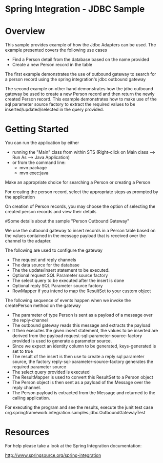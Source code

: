 Spring Integration - JDBC Sample
================================

# Overview

This sample provides example of how the Jdbc Adapters can be used.
The example presented covers the following use cases

* Find a Person detail from the database based on the name provided
* Create a new Person record in the table

The first example demonstrates the use of outbound gateway to search for a person record using the
spring integration's jdbc outbound gateway

The second example on other hand demonstrates how the jdbc outbound gateway be used to create a new 
Person record and then return the newly created Person record. 
This example demonstrates how to make use of the sql parameter source factory to extract 
the required values to be inserted/updated/selected in the query provided.

# Getting Started

You can run the application by either

* running the "Main" class from within STS (Right-click on Main class --> Run As --> Java Application)
* or from the command line:
    - mvn package
    - mvn exec:java

Make an appropriate choice for searching a Person or creating a Person

For creating the person record, select the appropriate steps as prompted by the application

On creation of Person records, you may choose the option of selecting the created person records and view their details

#Some details about the sample "Person Outbound Gateway"

We use the outbound gateway to insert records in a Person table based on the values contained
in the message payload that is received over the channel to the adapter.

The following are used to configure the gateway

* The request and reply channels
* The data source for the database
* The the update/insert statement to be executed.
* Optional request SQL Parameter source factory
* The select query to be executed after the insert is done
* Optional reply SQL Parameter source factory
* RowMapper if you intend to map the ResultSet to your custom object

The following sequence of events happen when we invoke the createPerson method on the gateway

* The parameter of type Person is sent as a payload of a message over the reply-channel
* The outbound gateway reads this message and extracts the payload
* It then executes the given insert statement, the values to be inserted are derived from the payload 
	request-sql-parameter-source-factory provided is used to generate a parameter source.
* Since we expect an identity column to be generated, keys-generated is set to true
* The result of the insert is then use to create a reply sql parameter source, 
	the factory reply-sql-parameter-source-factory generates the required parameter source
* The select query provided is executed
* The ResultMapper is used to convert this ResultSet to a Person object
* The Person object is then sent as a payload of the Message over the reply channel.
* The Person payload is extracted from the Message and returned to the calling application.

For executing the program and see the results, execute the junit test case
org.springframework.integration.samples.jdbc.OutboundGatewayTest

# Resources

For help please take a look at the Spring Integration documentation:

http://www.springsource.org/spring-integration

